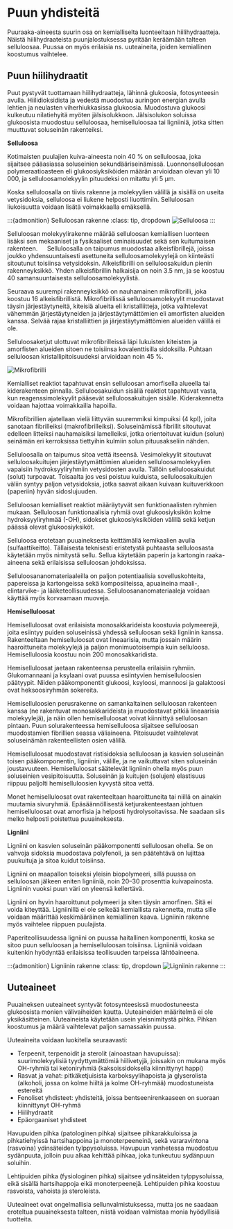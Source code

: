 # Puun yhdisteitä

Puuraaka-aineesta suurin osa on kemialliselta luonteeltaan hiilihydraatteja. Näistä hiilihydraateista puunjalostuksessa pyritään keräämään talteen selluloosaa. Puussa on myös erilaisia ns. uuteaineita, joiden kemiallinen koostumus vaihtelee.


## Puun hiilihydraatit

Puut pystyvät tuottamaan hiilihydraatteja, lähinnä glukoosia, fotosynteesin avulla. Hiilidioksidista ja vedestä muodostuu auringon energian avulla lehtien ja neulasten viherhiukkasissa glukoosia. Muodostuva glukoosi kulkeutuu nilatiehyitä myöten jälsisolukkoon. Jälsisolukon soluissa glukoosista muodostuu selluloosaa, hemiselluloosaa tai ligniiniä, jotka sitten muuttuvat soluseinän rakenteiksi.

**Selluloosa**

Kotimaisten puulajien kuiva-aineesta noin 40 % on selluloosaa, joka sijaitsee pääasiassa soluseinien sekundääriseinämissä. Luonnonselluloosan polymeraatioasteen eli glukoosiyksiköiden määrän arvioidaan olevan yli 10 000, ja selluloosamolekyylin pituudeksi on mitattu yli 5 µm.

Koska selluloosalla on tiivis rakenne ja molekyylien välillä ja sisällä on useita vetysidoksia, selluloosa ei liukene helposti liuottimiin. Selluloosan liukoisuutta voidaan lisätä voimakkaalla emäksellä.

:::{admonition} Selluloosan rakenne
:class: tip, dropdown
![Selluloosa](/images/selluloosa.png "Selluloosa")
:::

Selluloosan molekyylirakenne määrää selluloosan kemiallisen luonteen lisäksi sen mekaaniset ja fysikaaliset ominaisuudet sekä sen kuitumaisen rakenteen.
 
Selluloosalla on taipumus muodostaa alkeisfibrillejä, joissa joukko yhdensuuntaisesti asettuneita selluloosamolekyylejä on kiinteästi sitoutunut toisiinsa vetysidoksin. Alkeisfibrilli on selluloosakuidun pienin rakenneyksikkö. Yhden alkeisfibrillin halkaisija on noin 3.5 nm, ja se koostuu 40 samansuuntaisesta selluloosamolekyylistä. 

Seuraava suurempi rakenneyksikkö on nauhamainen mikrofibrilli, joka koostuu 16 alkeisfibrillistä. Mikrofibrillissä selluloosamolekyylit muodostavat täysin järjestäytyneitä, kiteisiä alueita eli kristalliitteja, jotka vaihtelevat vähemmän järjestäytyneiden ja järjestäytymättömien eli amorfisten alueiden kanssa. Selvää rajaa kristalliittien ja järjestäytymättömien alueiden välillä ei ole. 

Selluloosaketjut ulottuvat mikrofibrilleissä läpi lukuisten kiteisten ja amorfisten alueiden sitoen ne toisiinsa kovalenttisilla sidoksilla. Puhtaan selluloosan kristallipitoisuudeksi arvioidaan noin 45 %. 

![Mikrofibrilli](/images/mikrofibrilli.PNG "Mikrofibrilli")

Kemialliset reaktiot tapahtuvat ensin selluloosan amorfisella alueella tai kiderakenteen pinnalla. Selluloosakuidun sisällä reaktiot tapahtuvat vasta, kun reagenssimolekyylit pääsevät selluloosakuitujen sisälle. Kiderakennetta voidaan hajottaa voimakkailla hapoilla.

Mikrofibrillien ajatellaan vielä liittyvän suuremmiksi kimpuiksi (4 kpl), joita sanotaan fibrilleiksi (makrofibrilleiksi). Soluseinämissä fibrillit sitoutuvat edelleen litteiksi nauhamaisiksi lamelleiksi, jotka orientoituvat kuidun (solun) seinämän eri kerroksissa tiettyihin kulmiin solun pituusakseliin nähden.
 
Selluloosalla on taipumus sitoa vettä itseensä. Vesimolekyylit sitoutuvat selluloosakuitujen järjestäytymättömien alueiden selluloosamolekyylien vapaisiin hydroksyyliryhmiin vetysidosten avulla. Tällöin selluloosakuidut (solut) turpoavat. Toisaalta jos vesi poistuu kuiduista, selluloosakuitujen väliin syntyy paljon vetysidoksia, jotka saavat aikaan kuivaan kuituverkkoon (paperiin) hyvän sidoslujuuden.

Selluloosan kemialliset reaktiot määräytyvät sen funktionaalisten ryhmien mukaan. Selluloosan funktionaalisia ryhmiä ovat glukoosiyksikön kolme hydroksyyliryhmää (-OH), sidokset glukoosiyksiköiden välillä sekä ketjun päässä olevat glukoosiyksiköt.

Selluloosa erotetaan puuaineksesta keittämällä kemikaalien avulla (sulfaattikeitto). Tällaisesta teknisesti eristetystä puhtaasta selluloosasta käytetään myös nimitystä sellu. Sellua käytetään paperin ja kartongin raaka-aineena sekä erilaisissa selluloosan johdoksissa. 

Selluloosananomateriaaleilla on paljon potentiaalisia sovelluskohteita, papereissa ja kartongeissa sekä komposiiteissa, apuaineina maali-, elintarvike- ja lääketeollisuudessa. Selluloosananomateriaaleja voidaan käyttää myös korvaamaan muoveja.

**Hemiselluloosat**

Hemiselluloosat ovat erilaisista monosakkarideista koostuvia polymeerejä, joita esiintyy puiden soluseinissä yhdessä selluloosan sekä ligniinin kanssa. Rakenteeltaan hemiselluloosat ovat lineaarisia, mutta jossain määrin haaroittuneita molekyylejä ja paljon monimuotoisempia kuin selluloosa. Hemiselluloosia koostuu noin 200 monosakkaridista. 

Hemiselluloosat jaetaan rakenteensa perusteella erilaisiin ryhmiin. Glukomannaani ja ksylaani ovat puussa esiintyvien hemiselluloosien päätyypit. Niiden pääkomponentit glukoosi, ksyloosi, mannoosi ja galaktoosi ovat heksoosiryhmän sokereita.

Hemiselluloosien perusrakenne on samankaltainen selluloosan rakenteen kanssa (ne rakentuvat monosakkarideista ja muodostavat pitkiä lineaarisia molekyylejä), ja näin ollen hemiselluloosat voivat kiinnittyä selluloosan pintaan. Puun solurakenteessa hemiselluloosa sijaitsee selluloosan muodostamien fibrillien seassa väliaineena. Pitoisuudet vaihtelevat soluseinämän rakenteellisten osien välillä.

Hemiselluloosat muodostavat ristisidoksia selluloosan ja kasvien soluseinän toisen pääkomponentin, ligniinin, välille, ja ne vaikuttavat siten soluseinän joustavuuteen. Hemiselluloosat säätelevät ligniinin ohella myös puun soluseinien vesipitoisuutta. Soluseinän ja kuitujen (solujen) elastisuus riippuu paljolti hemiselluloosien kyvystä sitoa vettä.

Monet hemiselluloosat ovat rakenteeltaan haaroittuneita tai niillä on ainakin muutamia sivuryhmiä. Epäsäännöllisestä ketjurakenteestaan johtuen hemiselluloosat ovat amorfisia ja helposti hydrolysoitavissa. Ne saadaan siis melko helposti poistettua puuaineksesta. 

**Ligniini**

Ligniini on kasvien soluseinän pääkomponentti selluloosan ohella. Se on vahvoja sidoksia muodostava polyfenoli, ja sen päätehtävä on lujittaa puukuituja ja sitoa kuidut toisiinsa.

Ligniini on maapallon toiseksi yleisin biopolymeeri, sillä puussa on selluloosan jälkeen eniten ligniiniä, noin 20–30 prosenttia kuivapainosta. Ligniinin vuoksi puun väri on yleensä kellertävä.

Ligniini on hyvin haaroittunut polymeeri ja siten täysin amorfinen. Sitä ei voida kiteyttää. Ligniinillä ei ole selkeää kemiallista rakennetta, mutta sille voidaan määrittää keskimääräinen kemiallinen kaava. Ligniinin rakenne myös vaihtelee riippuen puulajista.

Paperiteollisuudessa ligniini on puussa haitallinen komponentti, koska se sitoo puun selluloosan ja hemiselluloosan toisiinsa. Ligniiniä voidaan kuitenkin hyödyntää erilaisissa teollisuuden tarpeissa lähtöaineena.

:::{admonition} Ligniinin rakenne
:class: tip, dropdown
![Ligniinin rakenne](/images/ligniini.png "Ligniinin rakenne")
:::

## Uuteaineet

Puuaineksen uuteaineet syntyvät fotosynteesissä muodostuneesta glukoosista monien välivaiheiden kautta. Uuteaineiden määritelmä ei ole yksikäsitteinen. Uuteaineista käytetään usein yleisnimitystä pihka. Pihkan koostumus ja määrä vaihtelevat paljon samassakin puussa.

Uuteaineita voidaan luokitella seuraavasti: 

- Terpeenit, terpenoidit ja sterolit (ainoastaan havupuissa): suurimolekyylisiä tyydyttymättömiä hiilivetyjä, joissakin on mukana myös OH-ryhmiä tai ketoniryhmiä (kaksoissidoksella kiinnittynyt happi)
- Rasvat ja vahat: 	pitkäketjuisista karboksyylihapoista ja glyserolista (alkoholi, jossa on kolme hiiltä ja kolme OH-ryhmää) muodostuneista estereitä 
- Fenoliset yhdisteet: 	yhdisteitä, joissa bentseenirenkaaseen on suoraan kiinnittynyt OH-ryhmä
- Hiilihydraatit
- Epäorgaaniset yhdisteet

Havupuiden pihka (patologinen pihka) sijaitsee pihkarakkuloissa ja pihkatiehyissä hartsihappoina ja monoterpeeneinä, sekä vararavintona (rasvoina) ydinsäteiden tylppysoluissa. Havupuun vanhetessa muodostuu sydänpuuta, jolloin puu alkaa kehittää pihkaa, joka tunkeutuu sydänpuun soluihin.

Lehtipuiden pihka (fysiologinen pihka) sijaitsee ydinsäteiden tylppysoluissa, eikä sisällä hartsihappoja eikä monoterpeenejä. Lehtipuiden pihka koostuu rasvoista, vahoista ja steroleista.

Uuteaineet ovat ongelmallisia sellunvalmistuksessa, mutta jos ne saadaan eroteltua puuaineksesta talteen, niistä voidaan valmistaa monia hyödyllisiä tuotteita.



